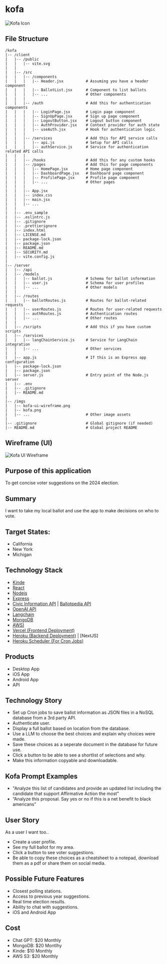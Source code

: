 # kofa
![Kofa Icon](imgs/kofa.png)




## File Structure
```
/kofa
|-- /client
|   |-- /public
|   |   |-- vite.svg
|   |
|   |-- /src
|   |   |-- /components
|   |   |   |-- Header.jsx          # Assuming you have a header component
|   |   |   |-- BallotList.jsx      # Component to list ballots
|   |   |   |-- ...                 # Other components
|   |   |
|   |   |-- /auth                   # Add this for authentication components
|   |   |   |-- LoginPage.jsx       # Login page component
|   |   |   |-- SignUpPage.jsx      # Sign up page component
|   |   |   |-- LogoutButton.jsx    # Logout button component
|   |   |   |-- AuthProvider.jsx    # Context provider for auth state
|   |   |   |-- useAuth.jsx         # Hook for authentication logic
|   |   |
|   |   |-- /services               # Add this for API service calls
|   |   |   |-- api.js              # Setup for API calls
|   |   |   |-- authService.js      # Service for authentication related API calls
|   |   |
|   |   |-- /hooks                  # Add this for any custom hooks
|   |   |-- /pages                  # Add this for page components
|   |   |   |-- HomePage.jsx        # Home page component
|   |   |   |-- DashboardPage.jsx   # Dashboard page component
|   |   |   |-- ProfilePage.jsx     # Profile page component
|   |   |   |-- ...                 # Other pages
|   |   |
|   |   |-- App.jsx
|   |   |-- index.css
|   |   |-- main.jsx
|   |   |-- ...
|   |
|   |-- .env_sample
|   |-- .eslintrc.js
|   |-- .gitignore
|   |-- .prettierignore
|   |-- index.html
|   |-- LICENSE.md
|   |-- package-lock.json
|   |-- package.json
|   |-- README.md
|   |-- SECURITY.md
|   |-- vite.config.js
|
|-- /server
|   |-- /api
|   |-- /models
|   |   |-- ballot.js               # Schema for ballot information
|   |   |-- user.js                 # Schema for user profiles
|   |   |-- ...                     # Other models
|   |
|   |-- /routes
|   |   |-- ballotRoutes.js         # Routes for ballot-related requests
|   |   |-- userRoutes.js           # Routes for user-related requests
|   |   |-- authRoutes.js           # Authentication routes
|   |   |-- ...                     # Other routes
|   |
|   |-- /scripts                    # Add this if you have custom scripts
|   |-- /services
|   |   |-- langChainService.js     # Service for LangChain integration
|   |   |-- ...                     # Other services
|   |
|   |-- app.js                      # If this is an Express app configuration
|   |-- package-lock.json
|   |-- package.json
|   |-- server.js                   # Entry point of the Node.js server
|   |-- .env
|   |-- .gitignore
|   |-- README.md
|
|-- /imgs
|   |-- kofa-ui-wireframe.png
|   |-- kofa.png
|   |-- ...                         # Other image assets
|
|-- .gitignore                      # Global gitignore (if needed)
|-- README.md                       # Global project README
```


## Wireframe (UI)
![Kofa UI Wireframe](imgs/kofa-ui-wirefram.png)




## Purpose of this application
To get concise voter suggestions on the 2024 election.




## Summary
I want to take my local ballot and use the app to make decisions on who to vote.


## Target States:
- California
- New York
- Michigan




## Technology Stack
- [Kinde](https://kinde.com/)
- [React](https://react.dev/)
- [Nodejs](https://nodejs.org/en/learn/getting-started/introduction-to-nodejs)
- [Express](https://expressjs.com/)
- [Civic Information API](https://developers.google.com/civic-information) | [Ballotpedia API](https://developer.ballotpedia.org/#elections)
- [OpenAI API](https://platform.openai.com/docs/api-reference)
- [Langchain](https://python.langchain.com/docs/get_started/quickstart)
- [MongoDB](https://www.mongodb.com/docs/drivers/node/current/)
- [AWS)](https://docs.aws.amazon.com/)
- [Vercel (Frontend Deployment)](https://vercel.com/docs)
- [Heroku (Backend Deployment)](https://devcenter.heroku.com/categories/reference) | [NextJS]
- [Heroku Scheduler (For Cron Jobs)](https://devcenter.heroku.com/articles/scheduler)




## Products
- Desktop App
- iOS App
- Android App
- API




## Technology Story
- Set up Cron jobs to save ballot information as JSON files in a NoSQL database from a 3rd party API.
- Authenticate user.
- Display a full ballot based on location from the database.
- Use a LLM to choose the best choices and explain why choices were made.
- Save these choices as a seperate document in the database for future use.
- Click a button to be able to see a shortlist of selections and why.
- Make this information copyable and downloadable.


## Kofa Prompt Examples
- "Analyze this list of candidates and provide an updated list including the candidate that support Affirmative Action the most"
- “Analyze this proposal.  Say yes or no if this is a net benefit to black americans”




## User Story
As a user I want too..




- Create a user profile.
- See my full ballot for my area.
- Click a button to see voter suggestions.
- Be able to copy these choices as a cheatsheet to a notepad, download them as a pdf or share them on social media.




## Possible Future Features
- Closest polling stations.
- Access to previous year suggestions.
- Real time election results.
- Ability to chat with suggestions.
- iOS and Android App


## Cost
- Chat GPT: $20 Monthly
- MongoDB: $20 Montlhy
- Kinde: $10 Monthly
- AWS S3: $20 Monthly